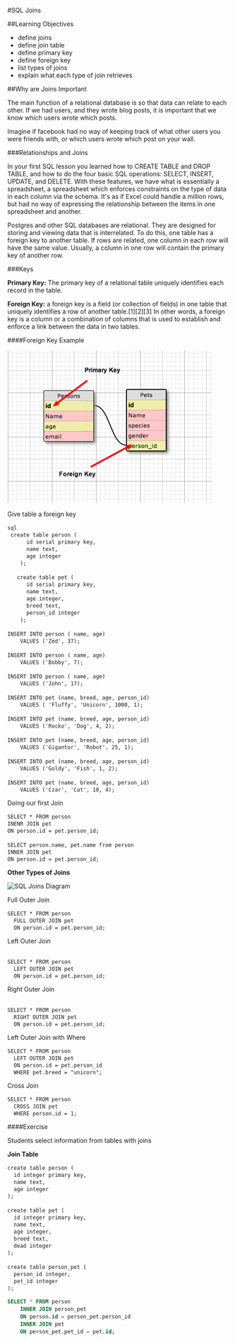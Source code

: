 #SQL Joins

##Learning Objectives
- define joins
- define join table
- define primary key
- define foreign key
- list types of joins
- explain what each type of join retrieves

##Why are Joins Important

The main function of a relational database is so that data can relate to each other. If we had users, and they wrote blog posts, it is important that we know which users wrote which posts.  

Imagine if facebook had no way of keeping track of what other users you were friends with, or which users wrote which post on your wall.  

###Relationships and Joins

In your first SQL lesson you learned how to CREATE TABLE and DROP TABLE, and how to do the four basic SQL operations: SELECT, INSERT, UPDATE, and DELETE. With these features, we have what is essentially a spreadsheet, a spreadsheet which enforces constraints on the type of data in each column via the schema. It's as if Excel could handle a million rows, but had no way of expressing the relationship between the items in one spreadsheet and another.

Postgres and other SQL databases are relational. They are designed for storing and viewing data that is interrelated. To do this, one table has a foreign key to another table. If rows are related, one column in each row will have the same value. Usually, a column in one row will contain the primary key of another row.

###Keys

**Primary Key:** The primary key of a relational table uniquely identifies each record in the table.  

**Foreign Key:**  a foreign key is a field (or collection of fields) in one table that uniquely identifies a row of another table.[1][2][3] In other words, a foreign key is a column or a combination of columns that is used to establish and enforce a link between the data in two tables.  

####Foreign Key Example

![foreign_key](foreign_key.png)

Give table a foreign key

```
sql
 create table person (
      id serial primary key,
      name text,
      age integer
    );

   create table pet (
      id serial primary key,
      name text,
      age integer,
      breed text,
      person_id integer
    );

INSERT INTO person ( name, age)
	VALUES ('Zed', 37);

INSERT INTO person ( name, age)
	VALUES ('Bobby', 7);
	
INSERT INTO person ( name, age)
	VALUES ('John', 17);
        
INSERT INTO pet (name, breed, age, person_id)
	VALUES ( 'Fluffy', 'Unicorn', 1000, 1);

INSERT INTO pet (name, breed, age, person_id)
	VALUES ('Rocko', 'Dog', 4, 2);

INSERT INTO pet (name, breed, age, person_id)
	VALUES ('Gigantor', 'Robot', 25, 1);

INSERT INTO pet (name, breed, age, person_id)
	VALUES ('Goldy', 'Fish', 1, 2);
	
INSERT INTO pet (name, breed, age, person_id)
	VALUES ('Czar', 'Cat', 10, 4);	

```

Doing our first Join


	SELECT * FROM person
	INENR JOIN pet
	ON person.id = pet.person_id;

	SELECT person.name, pet.name from person
	INNER JOIN pet 
	ON person.id = pet.person_id;


**Other Types of Joins**  

![SQL Joins Diagram](http://lh5.ggpht.com/-fnOQYPFr8D0/UagAzBIgMvI/AAAAAAAABbo/3fBL5Fm3Y9Y/SQL%252520JOINs.jpg)  

Full Outer Join  

```
SELECT * FROM person 
  FULL OUTER JOIN pet
  ON person.id = pet.person_id;
```

Left Outer Join  

```

SELECT * FROM person 
  LEFT OUTER JOIN pet
  ON person.id = pet.person_id;

```

Right Outer Join  

```

SELECT * FROM person 
  RIGHT OUTER JOIN pet
  ON person.id = pet.person_id;

```  

Left Outer Join with Where  

```
SELECT * FROM person
  LEFT OUTER JOIN pet
  ON person.id = pet.person_id
  WHERE pet.breed = "unicorn";
```

Cross Join  

```
SELECT * FROM person
  CROSS JOIN pet
  WHERE person.id = 1;
```

####Exercise

Students select information from tables with joins

**Join Table**  

    create table person (
      id integer primary key,
      name text,
      age integer
    );

    create table pet (
      id integer primary key,
      name text,
      age integer,
      breed text,
      dead integer
    );

    create table person_pet (
      person_id integer,
      pet_id integer 
    );

```sql
SELECT * FROM person 
    INNER JOIN person_pet
    ON person.id = person_pet.person_id
    INNER JOIN pet
    ON person_pet.pet_id = pet.id;
```